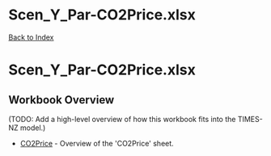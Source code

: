 # Scen_Y_Par-CO2Price.xlsx

[Back to Index](../../README.md)

# Scen_Y_Par-CO2Price.xlsx

## Workbook Overview

(TODO: Add a high-level overview of how this workbook fits into the TIMES-NZ model.)

- [CO2Price](CO2Price.md) - Overview of the 'CO2Price' sheet.
